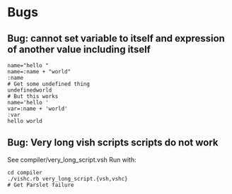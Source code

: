 # Bugs

## Bug: cannot set variable to itself and expression of another value including itself

```
name="hello "
name=:name + "world"
:name
# Get some undefined thing
undefinedworld
# But this works
name='hello '
var=:name + 'world'
:var
hello world
```
## Bug: Very long vish scripts scripts do not work

See compiler/very_long_script.vsh
Run with:

```
cd compiler
./vishc.rb very_long_script.{vsh,vshc}
# Get Parslet failure
```
